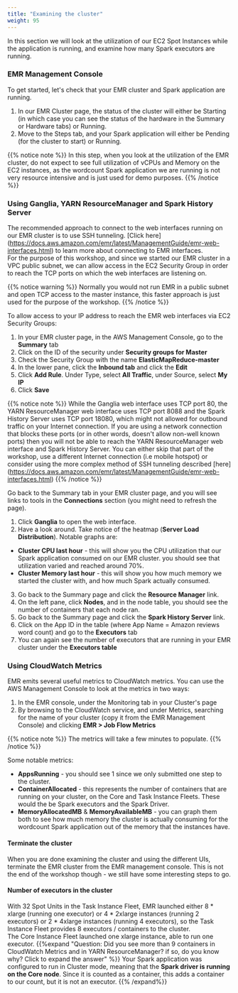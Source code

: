 ```yaml
---
title: "Examining the cluster"
weight: 95
---
```


In this section we will look at the utilization of our EC2 Spot Instances while the application is running, and examine how many Spark executors are running.

### EMR Management Console
To get started, let's check that your EMR cluster and Spark application are running.  
1. In our EMR Cluster page, the status of the cluster will either be Starting (in which case you can see the status of the hardware in the Summary or Hardware tabs) or Running.  
2. Move to the Steps tab, and your Spark application will either be Pending (for the cluster to start) or Running.

{{% notice note %}}
In this step, when you look at the utilization of the EMR cluster, do not expect to see full utilization of vCPUs and Memory on the EC2 instances, as the wordcount Spark application we are running is not very resource intensive and is just used for demo purposes.
{{% /notice %}}

### Using Ganglia, YARN ResourceManager and Spark History Server
The recommended approach to connect to the web interfaces running on our EMR cluster is to use SSH tunneling. [Click here] (https://docs.aws.amazon.com/emr/latest/ManagementGuide/emr-web-interfaces.html) to learn more about connecting to EMR interfaces.  
For the purpose of this workshop, and since we started our EMR cluster in a VPC public subnet, we can allow access in the EC2 Security Group in order to reach the TCP ports on which the web interfaces are listening on.

{{% notice warning %}}
Normally you would not run EMR in a public subnet and open TCP access to the master instance, this faster approach is just used for the purpose of the workshop.
{{% /notice %}}

To allow access to your IP address to reach the EMR web interfaces via EC2 Security Groups:  
1. In your EMR cluster page, in the AWS Management Console, go to the **Summary** tab  
2. Click on the ID of the security under **Security groups for Master**  
3. Check the Security Group with the name **ElasticMapReduce-master**  
4. In the lower pane, click the **Inbound tab** and click the **Edit**  
5. Click **Add Rule**. Under Type, select **All Traffic**, under Source, select **My IP**  
6. Click **Save**

{{% notice note %}}
While the Ganglia web interface uses TCP port 80, the YARN ResourceManager web interface uses TCP port 8088 and the Spark History Server uses TCP port 18080, which might not allowed for outbound traffic on your Internet connection. If you are using a network connection that blocks these ports (or in other words, doesn't allow non-well known ports) then you will not be able to reach the YARN ResourceManager web interface and Spark History Server. You can either skip that part of the workshop, use a different Internet connection (i.e mobile hotspot) or consider using the more complex method of SSH tunneling described [here] (https://docs.aws.amazon.com/emr/latest/ManagementGuide/emr-web-interfaces.html)
{{% /notice %}}

Go back to the Summary tab in your EMR cluster page, and you will see links to tools in the **Connections** section (you might need to refresh the page).  
1. Click **Ganglia** to open the web interface.  
2. Have a look around. Take notice of the heatmap (**Server Load Distribution**). Notable graphs are:  
* **Cluster CPU last hour** - this will show you the CPU utilization that our Spark application consumed on our EMR cluster. you should see that utilization varied and reached around 70%.  
* **Cluster Memory last hour** - this will show you how much memory we started the cluster with, and how much Spark actually consumed.  
3. Go back to the Summary page and click the **Resource Manager** link.  
4. On the left pane, click **Nodes**, and in the node table, you should see the number of containers that each node ran.  
5. Go back to the Summary page and click the **Spark History Server** link.  
6. Click on the App ID in the table (where App Name = Amazon reviews word count) and go to the **Executors** tab  
7. You can again see the number of executors that are running in your EMR cluster under the **Executors table**


### Using CloudWatch Metrics
EMR emits several useful metrics to CloudWatch metrics. You can use the AWS Management Console to look at the metrics in two ways:  
1. In the EMR console, under the Monitoring tab in your Cluster's page  
2. By browsing to the CloudWatch service, and under Metrics, searching for the name of your cluster (copy it from the EMR Management Console) and clicking **EMR > Job Flow Metrics**

{{% notice note %}}
The metrics will take a few minutes to populate.
{{% /notice %}}

Some notable metrics:  
* **AppsRunning** - you should see 1 since we only submitted one step to the cluster.  
* **ContainerAllocated** - this represents the number of containers that are running on your cluster, on the Core and Task Instance Fleets. These would the be Spark executors and the Spark Driver.  
* **MemoryAllocatedMB** & **MemoryAvailableMB** - you can graph them both to see how much memory the cluster is actually consuming for the wordcount Spark application out of the memory that the instances have.  

#### Terminate the cluster
When you are done examining the cluster and using the different UIs, terminate the EMR cluster from the EMR management console. This is not the end of the workshop though - we still have some interesting steps to go.

#### Number of executors in the cluster
With 32 Spot Units in the Task Instance Fleet, EMR launched either 8 * xlarge (running one executor) or 4 * 2xlarge instances (running 2 executors) or 2 * 4xlarge instances (running 4 executors), so the Task Instance Fleet provides 8 executors / containers to the cluster.  
The Core Instance Fleet launched one xlarge instance, able to run one executor.
{{%expand "Question: Did you see more than 9 containers in CloudWatch Metrics and in YARN ResourceManager? if so, do you know why? Click to expand the answer" %}}
Your Spark application was configured to run in Cluster mode, meaning that the **Spark driver is running on the Core node**. Since it is counted as a container, this adds a container to our count, but it is not an executor.
{{% /expand%}}
